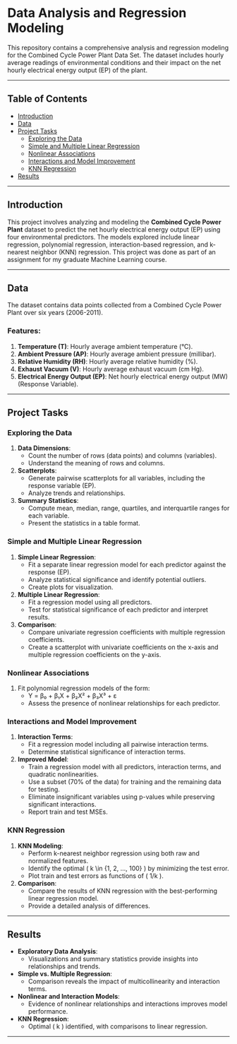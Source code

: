 # Data Analysis and Regression Modeling

This repository contains a comprehensive analysis and regression modeling for the Combined Cycle Power Plant Data Set. The dataset includes hourly average readings of environmental conditions and their impact on the net hourly electrical energy output (EP) of the plant.

---

## Table of Contents

- [Introduction](#introduction)
- [Data](#data)
- [Project Tasks](#project-tasks)
  - [Exploring the Data](#exploring-the-data)
  - [Simple and Multiple Linear Regression](#simple-and-multiple-linear-regression)
  - [Nonlinear Associations](#nonlinear-associations)
  - [Interactions and Model Improvement](#interactions-and-model-improvement)
  - [KNN Regression](#knn-regression)
- [Results](#results)

---

## Introduction

This project involves analyzing and modeling the **Combined Cycle Power Plant** dataset to predict the net hourly electrical energy output (EP) using four environmental predictors. The models explored include linear regression, polynomial regression, interaction-based regression, and k-nearest neighbor (KNN) regression. This project was done as part of an assignment for my graduate Machine Learning course.

---

## Data

The dataset contains data points collected from a Combined Cycle Power Plant over six years (2006-2011).

### Features:
1. **Temperature (T)**: Hourly average ambient temperature (°C).
2. **Ambient Pressure (AP)**: Hourly average ambient pressure (millibar).
3. **Relative Humidity (RH)**: Hourly average relative humidity (%).
4. **Exhaust Vacuum (V)**: Hourly average exhaust vacuum (cm Hg).
5. **Electrical Energy Output (EP)**: Net hourly electrical energy output (MW) (Response Variable).

---

## Project Tasks

### Exploring the Data
1. **Data Dimensions**:
   - Count the number of rows (data points) and columns (variables).
   - Understand the meaning of rows and columns.
2. **Scatterplots**:
   - Generate pairwise scatterplots for all variables, including the response variable (EP).
   - Analyze trends and relationships.
3. **Summary Statistics**:
   - Compute mean, median, range, quartiles, and interquartile ranges for each variable.
   - Present the statistics in a table format.

### Simple and Multiple Linear Regression
1. **Simple Linear Regression**:
   - Fit a separate linear regression model for each predictor against the response (EP).
   - Analyze statistical significance and identify potential outliers.
   - Create plots for visualization.
2. **Multiple Linear Regression**:
   - Fit a regression model using all predictors.
   - Test for statistical significance of each predictor and interpret results.
3. **Comparison**:
   - Compare univariate regression coefficients with multiple regression coefficients.
   - Create a scatterplot with univariate coefficients on the x-axis and multiple regression coefficients on the y-axis.

### Nonlinear Associations
1. Fit polynomial regression models of the form:
   - Y = β₀ + β₁X + β₂X² + β₃X³ + ε
   - Assess the presence of nonlinear relationships for each predictor.

### Interactions and Model Improvement
1. **Interaction Terms**:
   - Fit a regression model including all pairwise interaction terms.
   - Determine statistical significance of interaction terms.
2. **Improved Model**:
   - Train a regression model with all predictors, interaction terms, and quadratic nonlinearities.
   - Use a subset (70% of the data) for training and the remaining data for testing.
   - Eliminate insignificant variables using p-values while preserving significant interactions.
   - Report train and test MSEs.

### KNN Regression
1. **KNN Modeling**:
   - Perform k-nearest neighbor regression using both raw and normalized features.
   - Identify the optimal \( k \in \{1, 2, ..., 100\} \) by minimizing the test error.
   - Plot train and test errors as functions of \( 1/k \).
2. **Comparison**:
   - Compare the results of KNN regression with the best-performing linear regression model.
   - Provide a detailed analysis of differences.

---

## Results

- **Exploratory Data Analysis**:
  - Visualizations and summary statistics provide insights into relationships and trends.
- **Simple vs. Multiple Regression**:
  - Comparison reveals the impact of multicollinearity and interaction terms.
- **Nonlinear and Interaction Models**:
  - Evidence of nonlinear relationships and interactions improves model performance.
- **KNN Regression**:
  - Optimal \( k \) identified, with comparisons to linear regression.

---
